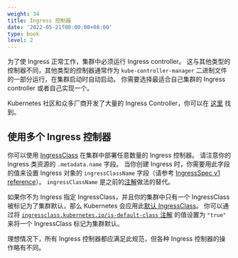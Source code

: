 ```yaml
---
weight: 34
title: Ingress 控制器
date: '2022-05-21T00:00:00+08:00'
type: book
level: 2
---
```


为了使 Ingress 正常工作，集群中必须运行 Ingress controller。 这与其他类型的控制器不同，其他类型的控制器通常作为 `kube-controller-manager` 二进制文件的一部分运行，在集群启动时自动启动。 你需要选择最适合自己集群的 Ingress controller 或者自己实现一个。

Kubernetes 社区和众多厂商开发了大量的 Ingress Controller，你可以在 [这里](https://kubernetes.io/docs/concepts/services-networking/ingress-controllers/) 找到。

## 使用多个 Ingress 控制器

你可以使用 [IngressClass](https://kubernetes.io/docs/concepts/services-networking/ingress/#ingress-class) 在集群中部署任意数量的 Ingress 控制器。 请注意你的 Ingress 类资源的 `.metadata.name` 字段。 当你创建 Ingress 时，你需要用此字段的值来设置 Ingress 对象的 `ingressClassName` 字段（请参考 [IngressSpec v1 reference](https://kubernetes.io/docs/reference/kubernetes-api/service-resources/ingress-v1/#IngressSpec)）。 `ingressClassName` 是之前的[注解](https://kubernetes.io/docs/concepts/services-networking/ingress/#deprecated-annotation)做法的替代。

如果你不为 Ingress 指定 IngressClass，并且你的集群中只有一个 IngressClass 被标记为了集群默认，那么 Kubernetes 会应用此[默认 IngressClass](https://kubernetes.io/docs/concepts/services-networking/ingress/#default-ingress-class)。 你可以通过将 [`ingressclass.kubernetes.io/is-default-class` 注解](https://kubernetes.io/docs/reference/labels-annotations-taints/#ingressclass-kubernetes-io-is-default-class) 的值设置为 `"true"` 来将一个 IngressClass 标记为集群默认。

理想情况下，所有 Ingress 控制器都应满足此规范，但各种 Ingress 控制器的操作略有不同。
